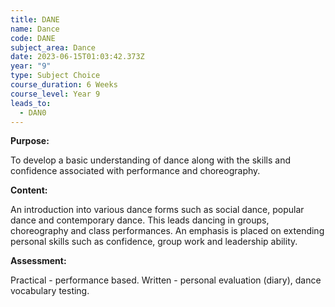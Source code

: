 ```yaml
---
title: DANE
name: Dance
code: DANE
subject_area: Dance
date: 2023-06-15T01:03:42.373Z
year: "9"
type: Subject Choice
course_duration: 6 Weeks
course_level: Year 9
leads_to:
  - DAN0
---
```

**Purpose:**

To develop a basic understanding of dance along with the skills and confidence associated with performance and choreography.

**Content:**

An introduction into various dance forms such as social dance, popular dance and contemporary dance. This leads dancing in groups, choreography and class performances. An emphasis is placed on extending personal skills such as confidence, group work and leadership ability.

**Assessment:**

Practical - performance based. Written - personal evaluation (diary), dance vocabulary testing.
